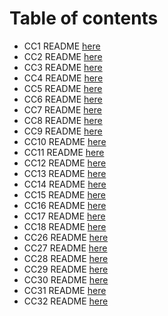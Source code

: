 # Table of contents

- CC1 README [here](./c-sharp/DataStructures/CodeChallenges/CodeChallenge01/README.md)
- CC2 README [here](./c-sharp/DataStructures/CodeChallenges/CodeChallenge02/README.md)
- CC3 README [here](./c-sharp/DataStructures/CodeChallenges/CodeChallenge03/README.md)
- CC4 README [here](https://docs.google.com/spreadsheets/d/1jREQWAxrhR0tEjMJ1Owq7sIFH3sUlrsF_BF-u3SYeZU/edit#gid=1233347917)
- CC5 README [here](./c-sharp/DataStructures/DataStructures/LinkedListImplementation/README.md)
- CC6 README [here](./c-sharp/DataStructures/DataStructures/CC6/README.md)
- CC7 README [here](./c-sharp/DataStructures/DataStructures/CC7/README.md)
- CC8 README [here](./c-sharp/DataStructures/CodeChallenges/CC8/README.md)
- CC9 README [here](https://docs.google.com/spreadsheets/d/1E8S0zWEEGJFo9ppVhg2PcPaGUVyshW4qzht54wDY1J4/edit#gid=2101043996)
- CC10 README [here](./c-sharp/DataStructures/DataStructures/StackAndQueueImplementation/README.md)
- CC11 README [here](./c-sharp/DataStructures/CodeChallenges/CC11/README.md)
- CC12 README [here](./c-sharp/DataStructures/CodeChallenges/CC12/README.md)
- CC13 README [here](./c-sharp/DataStructures/DataStructures/CC13/README.md)
- CC14 README [here](https://docs.google.com/spreadsheets/d/1Q9YT9CjAl23-ZKMhajtrXPh8rsK87S_8az9ZSElCSzQ/edit#gid=1074313662)
- CC15 README [here](./c-sharp/DataStructures/DataStructures/CC15/Trees/README.md)
- CC16 README [here](./c-sharp/DataStructures/DataStructures/CC15/Trees/READMECC16.md)
- CC17 README [here](./c-sharp/DataStructures/DataStructures/CC15/Trees/READMECC17.md)
- CC18 README [here](./c-sharp/DataStructures/DataStructures/CC15/Trees/READMECC18.md)
- CC26 README [here](./sortingCC/insertion/README.md)
- CC27 README [here](./sortingCC/merge/README.md)
- CC28 README [here](./sortingCC/Comparasion/README.md)
- CC29 README [here](https://docs.google.com/spreadsheets/d/1qGHFB6uEwKSxEN4PltRLC7_KUo1CHhGG7_9az5_2WzY/edit?usp=sharing)
- CC30 README [here](./c-sharp/DataStructures/README.md)
- CC31 README [here](./c-sharp/DataStructures/hashtable/CC31/README.md)
- CC32 README [here](./c-sharp/DataStructures/hashtable/CC32/README.md)
